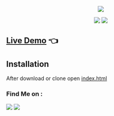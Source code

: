<!-- Devshimitsu -->

<p align="center">
  <img src="https://i.ibb.co/qJk06vk/dev.png">
</p>


<p align="center">
  <img src="https://img.shields.io/badge/Author-Devshimitsu-cyan?style=flat-square">
  <img src="https://img.shields.io/badge/Written%20In-JavaScript-cyan?style=flat-square">
</p>

<p align="center"></p>

## <a href="https://devshimitsu.github.io/Hex-Color-Generator/">Live Demo</a> 👈

## Installation 
After download or clone open <a href="https://github.com/Devshimitsu/Hex-Color-Generator/blob/main/index.html">index.html</a>




### Find Me on :
<p align="left">
  <a href="https://github.com/Devshimitsu" target="_blank"><img src="https://img.shields.io/badge/Github-Devshimitsu-green?style=for-the-badge&logo=github"></a>
  <a href="https://www.instagram.com/devshimitsu" target="_blank"><img src="https://img.shields.io/badge/IG-%40devshimitsu-red?style=for-the-badge&logo=instagram"></a>
  
</p>
